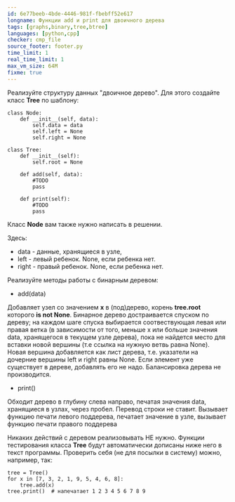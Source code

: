 ```yaml
---
id: 6e77beeb-4bde-4446-981f-fbebff52e617
longname: Функции add и print для двоичного дерева
tags: [graphs,binary,tree,btree]
languages: [python,cpp]
checker: cmp_file
source_footer: footer.py
time_limit: 1
real_time_limit: 1
max_vm_size: 64M
fixme: true
---
```


Реализуйте структуру данных "двоичное дерево". Для этого создайте класс __Tree__ по шаблону:

    class Node:
        def __init__(self, data):
            self.data = data
            self.left = None
            self.right = None

    class Tree:
        def __init__(self):
            self.root = None

        def add(self, data):
            #TODO
            pass

        def print(self):
            #TODO
            pass

Класс __Node__ вам также нужно написать в решении.

Здесь:

* data - данные, хранящиеся в узле,
* left - левый ребенок. None, если ребенка нет.
* right - правый ребенок. None, если ребенка нет.

Реализуйте методы работы с бинарным деревом:

* add(data)

Добавляет узел со значением __х__ в (под)дерево, корень __tree.root__ которого __is not None__.
Бинарное дерево достраивается спуском по дереву; на каждом шаге спуска выбирается соотвествующая левая или правая ветка (в зависимости от того, меньше х или больше значения data, хранящегося в текущем узле дерева), пока не найдется место для вставки новой вершины (т.е ссылка на нужную ветвь равна None). Новая вершина добавляется как лист дерева, т.е. указатели на дочерние вершины left и right равны None. Если элемент уже существует в дереве, добавлять его не надо. Балансировка дерева не производится.

* print()

Обходит дерево в глубину слева направо, печатая значения data, хранящиеся в узлах, через пробел. Перевод строки не ставит. Вызывает функцию печати левого поддерева, печатает значение в узле, вызывает функцию печати правого поддерева

Никаких действий с деревом реализовывать НЕ нужно. Функции тестирования класса __Tree__ будут автоматически дописаны ниже него в текст программы.
Проверить себя (не для посылки в систему) можно, например, так:

    tree = Tree()
    for x in [7, 3, 2, 1, 9, 5, 4, 6, 8]:
        tree.add(x)
    tree.print()  # напечатает 1 2 3 4 5 6 7 8 9
